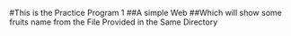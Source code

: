 
#This is the Practice Program 1
##A simple Web 
##Which will show some fruits name from the File Provided in the Same Directory
